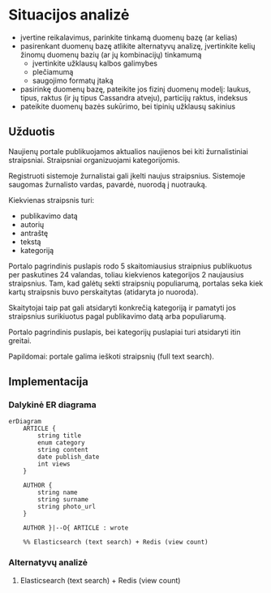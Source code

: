 # Situacijos analizė

- įvertine reikalavimus, parinkite tinkamą duomenų bazę (ar kelias)
- pasirenkant duomenų bazę atlikite alternatyvų analizę, įvertinkite kelių žinomų duomenų bazių (ar jų kombinacijų) tinkamumą
  - įvertinkite užklausų kalbos galimybes
  - plečiamumą
  - saugojimo formatų įtaką
- pasirinkę duomenų bazę, pateikite jos fizinį duomenų modelį: laukus, tipus, raktus (ir jų tipus Cassandra atveju), particijų raktus, indeksus
- pateikite duomenų bazės sukūrimo, bei tipinių užklausų sakinius

## Užduotis

Naujienų portale publikuojamos aktualios naujienos bei kiti žurnalistiniai straipsniai. Straipsniai organizuojami kategorijomis.

Registruoti sistemoje žurnalistai gali įkelti naujus straipsnius. Sistemoje saugomas žurnalisto vardas, pavardė, nuorodą į nuotrauką.

Kiekvienas straipsnis turi:

- publikavimo datą
- autorių
- antraštę
- tekstą
- kategoriją

Portalo pagrindinis puslapis rodo 5 skaitomiausius straipnius publikuotus per paskutines 24 valandas, toliau kiekvienos kategorijos 2 naujausius straipsnius. Tam, kad galėtų sekti straipsnių populiarumą, portalas seka kiek kartų straipsnis buvo perskaitytas (atidaryta jo nuoroda).

Skaitytojai taip pat gali atsidaryti konkrečią kategoriją ir pamatyti jos straipsnius surikiuotus pagal publikavimo datą arba populiarumą.

Portalo pagrindinis puslapis, bei kategorijų puslapiai turi atsidaryti itin greitai.

Papildomai: portale galima ieškoti straipsnių (full text search).

## Implementacija

### Dalykinė ER diagrama

```mermaid
erDiagram
    ARTICLE {
        string title
        enum category
        string content
        date publish_date
        int views
    }

    AUTHOR {
        string name
        string surname
        string photo_url
    }

    AUTHOR }|--O{ ARTICLE : wrote

    %% Elasticsearch (text search) + Redis (view count)
```

### Alternatyvų analizė

1. Elasticsearch (text search) + Redis (view count)
